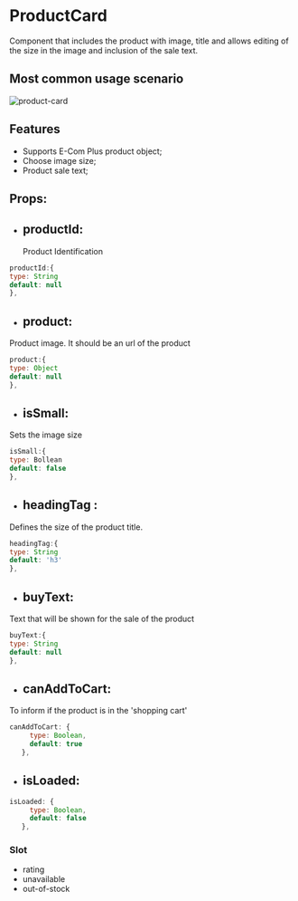 # ProductCard

Component that includes the product with image, title and allows editing of the size in the image and inclusion of the sale text.

## Most common usage scenario
![product-card](https://e-com-docs.s3.amazonaws.com/product-card.png)


## Features

- Supports E-Com Plus product object;
- Choose image size;
- Product sale text;

## Props:

- ## productId:
  Product Identification
```js
productId:{
type: String
default: null
},
```

- ## product:
 Product image. It should be an url of the product
 ```js
product:{
type: Object
default: null
},
```
 - ## isSmall:
  Sets the image size
  ```js
isSmall:{
type: Bollean
default: false
},
```
- ## headingTag :
Defines the size of the product title.
```js
headingTag:{
type: String
default: 'h3'
},
```
- ## buyText:
Text that will be shown for the sale of the product
```js
buyText:{
type: String
default: null
},
```
- ## canAddToCart:
To inform if the product is in the 'shopping cart'
 ```js
 canAddToCart: {
      type: Boolean,
      default: true
    },
```
- ## isLoaded:
 ```js
 isLoaded: {
      type: Boolean,
      default: false
    },
```

### Slot

+ rating
+ unavailable
+ out-of-stock